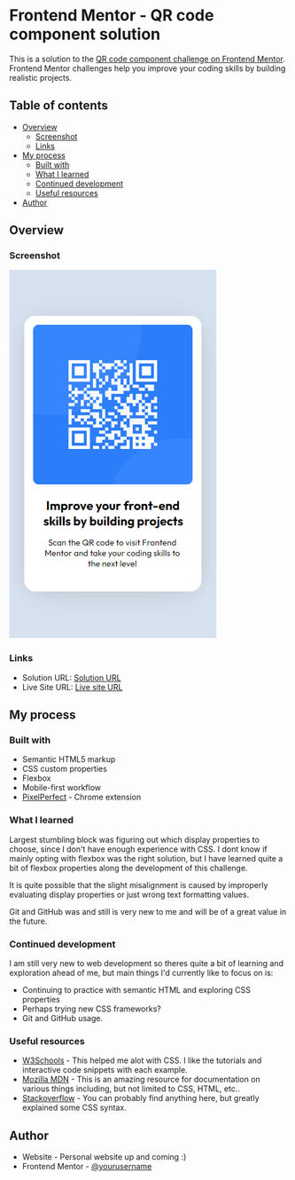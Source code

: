 # Frontend Mentor - QR code component solution

This is a solution to the [QR code component challenge on Frontend Mentor](https://www.frontendmentor.io/challenges/qr-code-component-iux_sIO_H). Frontend Mentor challenges help you improve your coding skills by building realistic projects. 

## Table of contents

- [Overview](#overview)
  - [Screenshot](#screenshot)
  - [Links](#links)
- [My process](#my-process)
  - [Built with](#built-with)
  - [What I learned](#what-i-learned)
  - [Continued development](#continued-development)
  - [Useful resources](#useful-resources)
- [Author](#author)


## Overview

### Screenshot

![](./screenshots/screenshot-mobile.png)


### Links

- Solution URL: [Solution URL](https://www.frontendmentor.io/solutions/responsive-qr-code-component-web-page-YufDJrisPF)
- Live Site URL: [Live site URL](https://haziis.github.io/qr-code-component/)

## My process

### Built with

- Semantic HTML5 markup
- CSS custom properties
- Flexbox
- Mobile-first workflow
- [PixelPerfect](https://chrome.google.com/webstore/detail/perfectpixel-by-welldonec/dkaagdgjmgdmbnecmcefdhjekcoceebi?hl=en) - Chrome extension

### What I learned

Largest stumbling block was figuring out which display properties to choose, since I don't have enough experience with CSS. I dont know if mainly opting with flexbox was the right solution, but I have learned quite a bit of flexbox properties along the development of this challenge.

It is quite possible that the slight misalignment is caused by improperly evaluating display properties or just wrong text formatting values.

Git and GitHub was and still is very new to me and will be of a great value in the future.

### Continued development

I am still very new to web development so theres quite a bit of learning and exploration ahead of me, but main things I'd currently like to focus on is:
- Continuing to practice with semantic HTML and exploring CSS properties
- Perhaps trying new CSS frameworks?
- Git and GitHub usage.

### Useful resources

- [W3Schools](https://www.w3schools.com/css/default.asp) - This helped me alot with CSS. I like the tutorials and interactive code snippets with each example.
- [Mozilla MDN](https://developer.mozilla.org/en-US/docs/Web/CSS/) - This is an amazing resource for documentation on various things including, but not limited to CSS, HTML, etc..
- [Stackoverflow](https://stackoverflow.com/) - You can probably find anything here, but greatly explained some CSS syntax.

## Author

- Website - Personal website up and coming :)
- Frontend Mentor - [@yourusername](https://www.frontendmentor.io/profile/yourusername)



